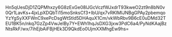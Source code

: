 Hn5qUesDjD1ZQPMhxzy6G8zExGe08lJGcVczfWJxdrT93kweO2zt9n8bN0v0Qr1LavKs+4jxLpXDQbTi15moSnksCf3+IbU/qx7vRKIMIJNBgGPAy2pbemqoYzYgSyXXFWnC9xePcDsgWtStld5DHAquX1Cm/vkWbRbv9B6cE0uDMd32TEU1BK5n/nkq7GzZp4VwJeIBy7Y+EWh1hqJsDXG3jxw3PdC6a4/PyNdKAajBzNtsRkF/wx/7ihEjbAiFBjHEk3D9QkdEo0UjmXXMhgEw9hs=